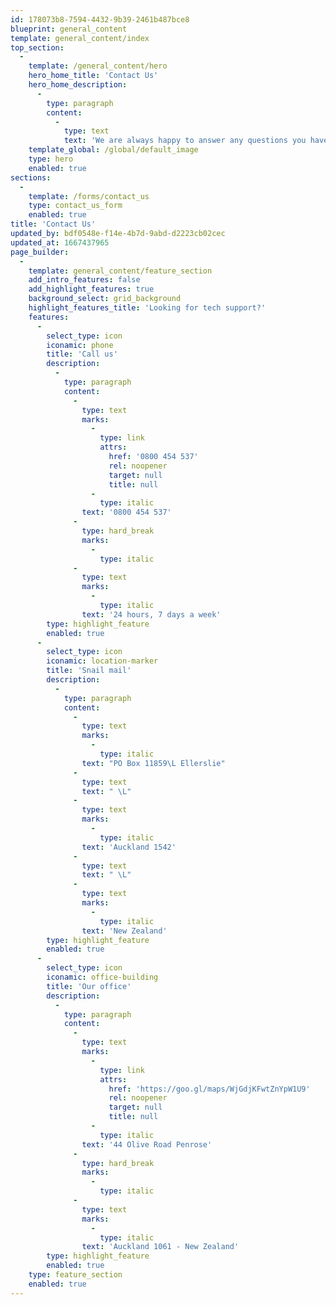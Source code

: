 ```yaml
---
id: 178073b8-7594-4432-9b39-2461b487bce8
blueprint: general_content
template: general_content/index
top_section:
  -
    template: /general_content/hero
    hero_home_title: 'Contact Us'
    hero_home_description:
      -
        type: paragraph
        content:
          -
            type: text
            text: 'We are always happy to answer any questions you have, help solve problems you might be facing, or even just have a chat.'
    template_global: /global/default_image
    type: hero
    enabled: true
sections:
  -
    template: /forms/contact_us
    type: contact_us_form
    enabled: true
title: 'Contact Us'
updated_by: bdf0548e-f14e-4b7d-9abd-d2223cb02cec
updated_at: 1667437965
page_builder:
  -
    template: general_content/feature_section
    add_intro_features: false
    add_highlight_features: true
    background_select: grid_background
    highlight_features_title: 'Looking for tech support?'
    features:
      -
        select_type: icon
        iconamic: phone
        title: 'Call us'
        description:
          -
            type: paragraph
            content:
              -
                type: text
                marks:
                  -
                    type: link
                    attrs:
                      href: '0800 454 537'
                      rel: noopener
                      target: null
                      title: null
                  -
                    type: italic
                text: '0800 454 537'
              -
                type: hard_break
                marks:
                  -
                    type: italic
              -
                type: text
                marks:
                  -
                    type: italic
                text: '24 hours, 7 days a week'
        type: highlight_feature
        enabled: true
      -
        select_type: icon
        iconamic: location-marker
        title: 'Snail mail'
        description:
          -
            type: paragraph
            content:
              -
                type: text
                marks:
                  -
                    type: italic
                text: "PO Box 11859\L Ellerslie"
              -
                type: text
                text: " \L"
              -
                type: text
                marks:
                  -
                    type: italic
                text: 'Auckland 1542'
              -
                type: text
                text: " \L"
              -
                type: text
                marks:
                  -
                    type: italic
                text: 'New Zealand'
        type: highlight_feature
        enabled: true
      -
        select_type: icon
        iconamic: office-building
        title: 'Our office'
        description:
          -
            type: paragraph
            content:
              -
                type: text
                marks:
                  -
                    type: link
                    attrs:
                      href: 'https://goo.gl/maps/WjGdjKFwtZnYpW1U9'
                      rel: noopener
                      target: null
                      title: null
                  -
                    type: italic
                text: '44 Olive Road Penrose'
              -
                type: hard_break
                marks:
                  -
                    type: italic
              -
                type: text
                marks:
                  -
                    type: italic
                text: 'Auckland 1061 - New Zealand'
        type: highlight_feature
        enabled: true
    type: feature_section
    enabled: true
---
```

